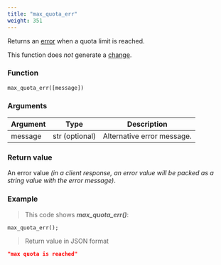 ```yaml
---
title: "max_quota_err"
weight: 351
---
```


Returns an [error](../../data-types/error) when a quota limit is reached.

This function does *not* generate a [change](../../overview/changes).

### Function

`max_quota_err([message])`

### Arguments

Argument | Type | Description
-------- | ---- | -----------
message | str (optional) | Alternative error message.

### Return value

An error value *(in a client response, an error value will be packed as a string value with the error message)*.

### Example

> This code shows ***max_quota_err()***:

```thingsdb,json_response
max_quota_err();
```

> Return value in JSON format

```json
"max quota is reached"
```
